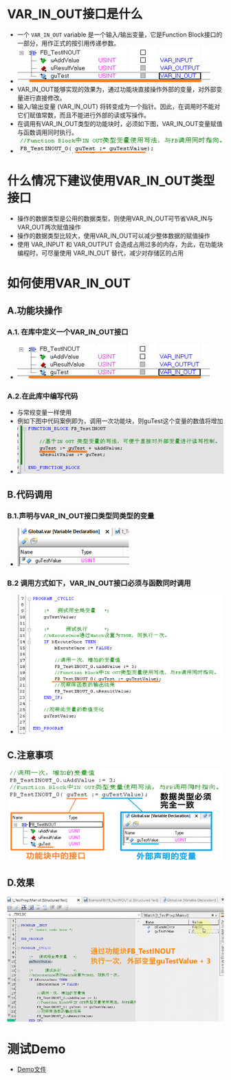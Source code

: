 # VAR_IN_OUT接口是什么
- 一个 `VAR_IN_OUT` variable 是一个输入/输出变量，它是Function Block接口的一部分，用作正式的按引用传递参数。
- ![](FILES/007功能块Function%20Block中的VAR_IN_OUT怎么用/image-20230420171138782.png)
- VAR_IN_OUT能够实现的效果为，通过功能块直接操作外部的变量，对外部变量进行直接修改。
- 输入/输出变量 (VAR_IN_OUT) 将转变成为一个指针。因此，在调用时不能对它们赋值常数，而且不能进行外部的读或写操作。
- 在调用有VAR_IN_OUT类型的功能块时，必须如下图，VAR_IN_OUT变量赋值与函数调用同时执行。
- ![](FILES/007功能块Function%20Block中的VAR_IN_OUT怎么用/image-20230420171309463.png)
# 什么情况下建议使用VAR_IN_OUT类型接口
- 操作的数据类型是公用的数据类型，则使用VAR_IN_OUT可节省VAR_IN与VAR_OUT两次赋值操作
- 操作的数据类型比较大，使用VAR_IN_OUT可以减少整体数据的赋值操作
- 使用 VAR_INPUT 和 VAR_OUTPUT 会造成占用过多的内存，为此，在功能块编程时，可尽量使用 VAR_IN_OUT 替代，减少对存储区的占用

# 如何使用VAR_IN_OUT
## A.功能块操作
### A.1. 在库中定义一个VAR_IN_OUT接口
- ![](FILES/007功能块Function%20Block中的VAR_IN_OUT怎么用/image-20230420172621853.png)
### A.2.在此库中编写代码
- 与常规变量一样使用
- 例如下图中代码案例即为，调用一次功能块，则guTest这个变量的数值将增加
- ![](FILES/007功能块Function%20Block中的VAR_IN_OUT怎么用/image-20230420172739198.png)
## B.代码调用
### B.1.声明与VAR_IN_OUT接口类型同类型的变量
- ![](FILES/007功能块Function%20Block中的VAR_IN_OUT怎么用/image-20230420173736921.png)

### B.2 调用方式如下，VAR_IN_OUT接口必须与函数同时调用
- ![](FILES/007功能块Function%20Block中的VAR_IN_OUT怎么用/image-20230420172927908.png)
## C.注意事项
![](FILES/007功能块Function%20Block中的VAR_IN_OUT怎么用/image-20230420173722229.png)

## D.效果
![](FILES/007功能块Function%20Block中的VAR_IN_OUT怎么用/TestVAR_IN_OUT.gif)

# 测试Demo
- [Demo文件](FILES/007功能块Function%20Block中的VAR_IN_OUT怎么用/Test_VAR_IN_OUT.7z)